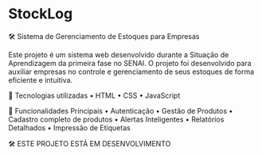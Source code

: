 # StockLog

🛠️ Sistema de Gerenciamento de Estoques para Empresas

Este projeto é um sistema web desenvolvido durante a Situação de Aprendizagem da primeira fase no SENAI.
O projeto foi desenvolvido para auxiliar empresas no controle e gerenciamento de seus estoques de forma eficiente e intuitiva. 

🔧 Tecnologias utilizadas
 • HTML
 • CSS
 • JavaScript

🔐 Funcionalidades Principais
 • Autenticação
 • Gestão de Produtos
 • Cadastro completo de produtos
 • Alertas Inteligentes 
 • Relatórios Detalhados
 • Impressão de Etiquetas

🛠️ ESTE PROJETO ESTÁ EM DESENVOLVIMENTO
